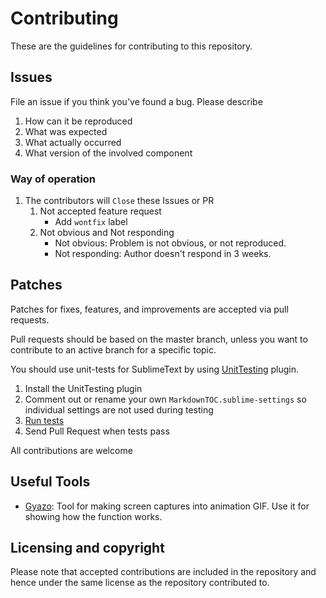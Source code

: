 # Contributing

These are the guidelines for contributing to this repository.

## Issues

File an issue if you think you've found a bug. Please describe

1. How can it be reproduced
2. What was expected
3. What actually occurred
4. What version of the involved component

### Way of operation

1. The contributors will `Close` these Issues or PR
    1. Not accepted feature request
        - Add `wontfix` label
    2. Not obvious and Not responding
        - Not obvious: Problem is not obvious, or not reproduced.
        - Not responding: Author doesn't respond in 3 weeks.

## Patches

Patches for fixes, features, and improvements are accepted via pull requests.

Pull requests should be based on the master branch, unless you want to contribute to an active branch for a specific topic.

You should use unit-tests for SublimeText by using [UnitTesting](https://github.com/randy3k/UnitTesting) plugin.

1. Install the UnitTesting plugin
2. Comment out or rename your own `MarkdownTOC.sublime-settings` so individual settings are not used during testing
3. [Run tests](https://github.com/randy3k/UnitTesting-example#running-tests)
4. Send Pull Request when tests pass

All contributions are welcome

## Useful Tools

- [Gyazo](https://gyazo.com/en): Tool for making screen captures into animation GIF. Use it for showing how the function works.

## Licensing and copyright

Please note that accepted contributions are included in the repository and hence under the same license as the repository contributed to.
